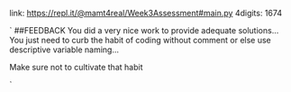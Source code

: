 link: https://repl.it/@mamt4real/Week3Assessment#main.py
4digits: 1674


`
##FEEDBACK
You did a very nice work to provide adequate solutions...
You just need to curb the habit of coding without comment
or else use descriptive variable naming...

Make sure not to cultivate that habit

`
